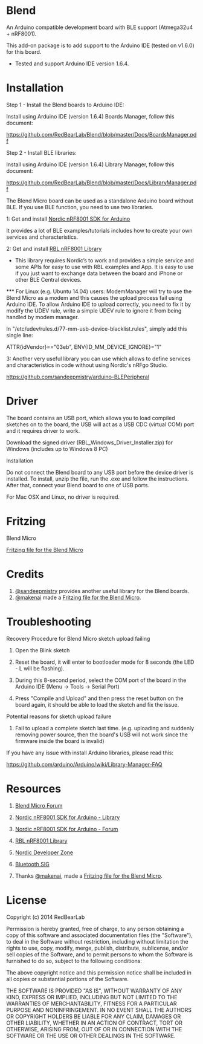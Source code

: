Blend
=====

An Arduino compatible development board with BLE support (Atmega32u4 + nRF8001).

This add-on package is to add support to the Arduino IDE (tested on v1.6.0) for this board.

* Tested and support Arduino IDE version 1.6.4.


Installation
============

Step 1 - Install the Blend boards to Arduino IDE:

Install using Arduino IDE (version 1.6.4) Boards Manager, follow this document:

https://github.com/RedBearLab/Blend/blob/master/Docs/BoardsManager.pdf

Step 2 - Install BLE libraries:

Install using Arduino IDE (version 1.6.4) Library Manager, follow this document:

https://github.com/RedBearLab/Blend/blob/master/Docs/LibraryManager.pdf

The Blend Micro board can be used as a standalone Arduino board without BLE. If you use BLE function, you need to use two libraries.

1: Get and install [Nordic nRF8001 SDK for Arduino](https://github.com/cheong2k/ble-sdk-arduino)

It provides a lot of BLE examples/tutorials includes how to create your own services and characteristics.

2: Get and install [RBL nRF8001 Library](https://github.com/RedBearLab/nRF8001)

* This library requires Nordic’s to work and provides a simple service and some APIs for easy to use with RBL examples and App. It is easy to use if you just want to exchange data between the board and iPhone or other BLE Central devices.

*** For Linux (e.g. Ubuntu 14.04) users: ModemManager will try to use the Blend Micro as a modem and this causes the upload process fail using Arduino IDE. To allow Arduino IDE to upload correctly, you need to fix it by modify the UDEV rule, write a simple UDEV rule to ignore it from being handled by modem manager.

In "/etc/udev/rules.d/77-mm-usb-device-blacklist.rules", simply add this single line:

ATTR{idVendor}=="03eb",  ENV{ID_MM_DEVICE_IGNORE}="1"

3: Another very useful library you can use which allows to define services and characteristics in code without using Nordic's nRFgo Studio. 

https://github.com/sandeepmistry/arduino-BLEPeripheral


Driver
======

The board contains an USB port, which allows you to load compiled sketches on to the board, the USB will act as a USB CDC (virtual COM) port and it requires driver to work.

Download the signed driver (RBL_Windows_Driver_Installer.zip) for Windows (includes up to Windows 8 PC)<br/>

Installation

Do not connect the Blend board to any USB port before the device driver is installed. To install, unzip the file, run the .exe and follow the instructions. After that, connect your Blend board to one of USB ports.

For Mac OSX and Linux, no driver is required.

Fritzing
========

Blend Micro

[Fritzing file for the Blend Micro](https://github.com/makenai/FritzingParts)


Credits
=======

1. [@sandeepmistry](https://github.com/sandeepmistry) provides another useful library for the Blend boards.
2. [@makenai](https://github.com/makenai) made a [Fritzing file for the Blend Micro](https://github.com/makenai/FritzingParts).


Troubleshooting
===============

Recovery Procedure for Blend Micro sketch upload failing

1. Open the Blink sketch

2. Reset the board, it will enter to bootloader mode for 8 seconds (the LED - L will be flashing).

3. During this 8-second period, select the COM port of the board in the Arduino IDE (Menu -> Tools -> Serial Port)

4. Press "Compile and Upload" and then press the reset button on the board again, it should be able to load the sketch and fix the issue.


Potential reasons for sketch upload failure

1. Fail to upload a complete sketch last time. (e.g. uploading and suddenly removing power source, then the board's USB will not work since the firmware inside the board is invalid)


If you have any issue with install Arduino libraries, please read this:

https://github.com/arduino/Arduino/wiki/Library-Manager-FAQ


Resources
=========

1. [Blend Micro Forum](https://redbearlab.zendesk.com/forums/23046987-Blend-Micro)

2. [Nordic nRF8001 SDK for Arduino - Library](https://github.com/cheong2k/ble-sdk-arduino)

3. [Nordic nRF8001 SDK for Arduino - Forum](https://redbearlab.zendesk.com/forums/21921933-Nordic-nRF8001-SDK-for-Arduino)

4. [RBL nRF8001 Library](https://github.com/RedBearLab/nRF8001)

5. [Nordic Developer Zone](https://devzone.nordicsemi.com/)

6. [Bluetooth SIG](https://www.bluetooth.org/en-us)

7. Thanks [@makenai](https://github.com/makenai), made a [Fritzing file for the Blend Micro](https://github.com/makenai/FritzingParts).


License
=======

Copyright (c) 2014 RedBearLab

Permission is hereby granted, free of charge, to any person obtaining a copy
of this software and associated documentation files (the "Software"), to deal
in the Software without restriction, including without limitation the rights
to use, copy, modify, merge, publish, distribute, sublicense, and/or sell
copies of the Software, and to permit persons to whom the Software is
furnished to do so, subject to the following conditions:

The above copyright notice and this permission notice shall be included in all
copies or substantial portions of the Software.

THE SOFTWARE IS PROVIDED "AS IS", WITHOUT WARRANTY OF ANY KIND, EXPRESS OR
IMPLIED, INCLUDING BUT NOT LIMITED TO THE WARRANTIES OF MERCHANTABILITY,
FITNESS FOR A PARTICULAR PURPOSE AND NONINFRINGEMENT. IN NO EVENT SHALL THE
AUTHORS OR COPYRIGHT HOLDERS BE LIABLE FOR ANY CLAIM, DAMAGES OR OTHER
LIABILITY, WHETHER IN AN ACTION OF CONTRACT, TORT OR OTHERWISE, ARISING FROM,
OUT OF OR IN CONNECTION WITH THE SOFTWARE OR THE USE OR OTHER DEALINGS IN THE
SOFTWARE.
